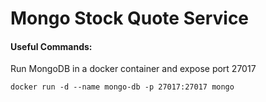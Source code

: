 # Mongo Stock Quote Service

#### Useful Commands:
Run MongoDB in a docker container and expose port 27017

```docker run -d --name mongo-db -p 27017:27017 mongo```

